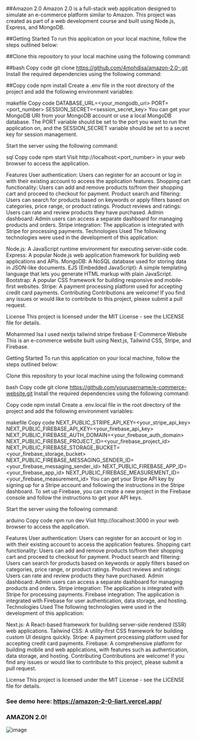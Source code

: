 ##Amazon 2.0
Amazon 2.0 is a full-stack web application designed to simulate an e-commerce platform similar to Amazon. This project was created as part of a web development course and built using Node.js, Express, and MongoDB.

##Getting Started
To run this application on your local machine, follow the steps outlined below:

##Clone this repository to your local machine using the following command:

##bash
Copy code
git clone https://github.com/4mohdisa/amazon-2.0-.git
Install the required dependencies using the following command:

##Copy code
npm install
Create a .env file in the root directory of the project and add the following environment variables:

makefile
Copy code
DATABASE_URL=<your_mongodb_uri>
PORT=<port_number>
SESSION_SECRET=<session_secret_key>
You can get your MongoDB URI from your MongoDB account or use a local MongoDB database. The PORT variable should be set to the port you want to run the application on, and the SESSION_SECRET variable should be set to a secret key for session management.

Start the server using the following command:

sql
Copy code
npm start
Visit http://localhost:<port_number> in your web browser to access the application.

Features
User authentication: Users can register for an account or log in with their existing account to access the application features.
Shopping cart functionality: Users can add and remove products to/from their shopping cart and proceed to checkout for payment.
Product search and filtering: Users can search for products based on keywords or apply filters based on categories, price range, or product ratings.
Product reviews and ratings: Users can rate and review products they have purchased.
Admin dashboard: Admin users can access a separate dashboard for managing products and orders.
Stripe integration: The application is integrated with Stripe for processing payments.
Technologies Used
The following technologies were used in the development of this application:

Node.js: A JavaScript runtime environment for executing server-side code.
Express: A popular Node.js web application framework for building web applications and APIs.
MongoDB: A NoSQL database used for storing data in JSON-like documents.
EJS (Embedded JavaScript): A simple templating language that lets you generate HTML markup with plain JavaScript.
Bootstrap: A popular CSS framework for building responsive and mobile-first websites.
Stripe: A payment processing platform used for accepting credit card payments.
Contributing
Contributions are welcome! If you find any issues or would like to contribute to this project, please submit a pull request.

License
This project is licensed under the MIT License - see the LICENSE file for details.





Mohammed Isa
I used nextjs tailwind stripe firebase 
E-Commerce Website
This is an e-commerce website built using Next.js, Tailwind CSS, Stripe, and Firebase.

Getting Started
To run this application on your local machine, follow the steps outlined below:

Clone this repository to your local machine using the following command:

bash
Copy code
git clone https://github.com/yourusername/e-commerce-website.git
Install the required dependencies using the following command:

Copy code
npm install
Create a .env.local file in the root directory of the project and add the following environment variables:

makefile
Copy code
NEXT_PUBLIC_STRIPE_API_KEY=<your_stripe_api_key>
NEXT_PUBLIC_FIREBASE_API_KEY=<your_firebase_api_key>
NEXT_PUBLIC_FIREBASE_AUTH_DOMAIN=<your_firebase_auth_domain>
NEXT_PUBLIC_FIREBASE_PROJECT_ID=<your_firebase_project_id>
NEXT_PUBLIC_FIREBASE_STORAGE_BUCKET=<your_firebase_storage_bucket>
NEXT_PUBLIC_FIREBASE_MESSAGING_SENDER_ID=<your_firebase_messaging_sender_id>
NEXT_PUBLIC_FIREBASE_APP_ID=<your_firebase_app_id>
NEXT_PUBLIC_FIREBASE_MEASUREMENT_ID=<your_firebase_measurement_id>
You can get your Stripe API key by signing up for a Stripe account and following the instructions in the Stripe dashboard. To set up Firebase, you can create a new project in the Firebase console and follow the instructions to get your API keys.

Start the server using the following command:

arduino
Copy code
npm run dev
Visit http://localhost:3000 in your web browser to access the application.

Features
User authentication: Users can register for an account or log in with their existing account to access the application features.
Shopping cart functionality: Users can add and remove products to/from their shopping cart and proceed to checkout for payment.
Product search and filtering: Users can search for products based on keywords or apply filters based on categories, price range, or product ratings.
Product reviews and ratings: Users can rate and review products they have purchased.
Admin dashboard: Admin users can access a separate dashboard for managing products and orders.
Stripe integration: The application is integrated with Stripe for processing payments.
Firebase integration: The application is integrated with Firebase for user authentication, data storage, and hosting.
Technologies Used
The following technologies were used in the development of this application:

Next.js: A React-based framework for building server-side rendered (SSR) web applications.
Tailwind CSS: A utility-first CSS framework for building custom UI designs quickly.
Stripe: A payment processing platform used for accepting credit card payments.
Firebase: A comprehensive platform for building mobile and web applications, with features such as authentication, data storage, and hosting.
Contributing
Contributions are welcome! If you find any issues or would like to contribute to this project, please submit a pull request.

License
This project is licensed under the MIT License - see the LICENSE file for details.


### See demo here: https://amazon-2-0-liart.vercel.app/

### AMAZON 2.0!

![image](https://user-images.githubusercontent.com/84847782/162528926-935d14b5-b374-4a8d-b641-a33b258666d1.png)

